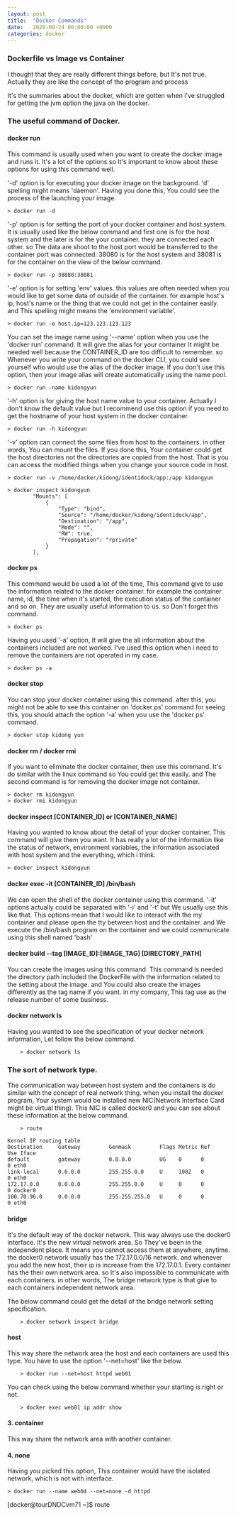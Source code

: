 ```yaml
---
layout: post
title:  "Docker Commands"
date:   2020-08-24 00:00:00 +0900
categories: docker
---
```


### Dockerfile vs Image vs Container

I thought that they are really different things before, but It's not true. Actually they are like the concept of the program and process


It's the summaries about the docker, which are gotten when i've struggled for getting the jvm option the java on the docker. 

### The useful command of Docker.

#### docker run

This command is usually used when you want to create the docker image and runs it. It's a lot of the options so 
It's important to know about these options for using this command well.

'-d' option is for executing your docker image on the background. 'd' spelling might means 'daemon'. 
Having you done this, You could see the process of the launching your image.

```
> docker run -d
```

'-p' option is for setting the port of your docker container and host system. It is usually used like the below command
and first one is for the host system and the later is for the your container. they are connected each other.
so The data are shoot to the host port would be transferred to the container port was connected. 
38080 is for the host system and 38081 is for the container on the view of the below command.
 
```
> docker run -p 38080:38081
```

'-e' option is for setting 'env' values. this values are often needed when you would like to get some data of outside of the container.
for example host's ip, host's name or the thing that we could not get in the container easily. and This spelling might means the 'environment variable'.

```
> docker run -e host.ip=123.123.123.123
```

You can set the image name using '--name' option when you use the 'docker run' command. It will give the alias for your container
It might be needed well because the CONTAINER_ID are too difficult to remember. so Whenever you write your command on the docker CLI,
you could see yourself who would use the alias of the docker image. If you don't use this option, then your image alias will create automatically using the name pool.

```
> docker run -name kidongyun
``` 

'-h' option is for giving the host name value to your container. Actually I don't know the default value but
I recommend use this option if you need to get the hostname of your host system in the docker container.

```
> docker run -h kidongyun
```

'-v' option can connect the some files from host to the containers. in other words, You can mount the files. If you done this,
Your container could get the host directories not the directories are copied from the host. That is you can access the modified things
when you change your source code in host.

```
> docker run -v /home/docker/kidong/identidock/app:/app kidongyun
```

```
> docker inspect kidongyun
        "Mounts": [
            {
                "Type": "bind",
                "Source": "/home/docker/kidong/identidock/app",
                "Destination": "/app",
                "Mode": "",
                "RW": true,
                "Propagation": "rprivate"
            }
        ],
```

#### docker ps

This command would be used a lot of the time, This command give to use the information related to the docker container.
for example the container name, id, the time when it's started, the execution status of the container and so on.
They are usually useful information to us. so Don't forget this command.

```
> docker ps
```

Having you used '-a' option, It will give the all information about the containers included are not worked.
I've used this option when i need to remove the containers are not operated in my case.

```
> docker ps -a
```

#### docker stop

You can stop your docker container using this command. after this, you might not be able to see this container on 'docker ps' command
for seeing this, you should attach the option '-a' when you use the 'docker ps' command.

```
> docker stop kidong yun
```

#### docker rm / docker rmi

If you want to eliminate the docker container, then use this command. It's do similar with the linux command so You could get this easily.
and The second command is for removing the docker image not container.

```
> docker rm kidongyun
> docker rmi kidongyun
```

#### docker inspect [CONTAINER_ID] or [CONTAINER_NAME]

Having you wanted to know about the detail of your docker container, This command will give them you want.
It has really a lot of the information like the status of network, environment variables, the information associated with host system
and the everything, which i think. 

```
> docker inspect kidongyun
```

#### docker exec -it [CONTAINER_ID] /bin/bash

We can open the shell of the docker container using this command. '-it' options actually could be separated with '-i' and '-t'
but We usually use this like that. This options mean that I would like to interact with the my container and please open the tty
between host and the container. and We execute the /bin/bash program on the container and we could communicate using this shell named 'bash'

#### docker build --tag [IMAGE_ID]:[IMAGE_TAG] [DIRECTORY_PATH]

You can create the images using this command. This command is needed the directory path included the DockerFile with the information 
related to the setting about the image. and You could also create the images differently as the tag name if you want.
in my company, This tag use as the release number of some business.

#### docker network ls

Having you wanted to see the specification of your docker network information, Let follow the below command.

```
    > docker network ls
```

### The sort of network type.

The communication way between host system and the containers is do similar with the concept of real network thing.
when you install the docker program, Your system would be installed new NIC(Network Interface Card might be virtual thing).
This NIC is called docker0 and you can see about these information at the below command.

```
    > route

Kernel IP routing table
Destination     Gateway         Genmask         Flags Metric Ref    Use Iface
default         gateway         0.0.0.0         UG    0      0        0 eth0
link-local      0.0.0.0         255.255.0.0     U     1002   0        0 eth0
172.17.0.0      0.0.0.0         255.255.0.0     U     0      0        0 docker0
180.70.96.0     0.0.0.0         255.255.255.0   U     0      0        0 eth0

```

#### bridge

It's the default way of the docker network. This way always use the docker0 interface. It's the new virtual network area.
So They've been in the independent place. It means you cannot access them at anywhere, anytime. the docker0 network usually 
has the 172.17.0.0/16 network. and whenever you add the new host, their ip is increase from the 172.17.0.1. Every container has
the their own network area. so It's also impossible to communicate with each containers. in other words, The bridge network type is
that give to each containers independent network area.

The below command could get the detail of the bridge network setting specification.

```
    > docker network inspect bridge
```

#### host

This way share the network area the host and each containers are used this type. You have to use the option '--net=host'
like the below.

```
    > docker run --net=host httpd web01
```

You can check using the below command whether your starting is right or not.

```
    > docker exec web01 ip addr show
```

#### 3. container

This way share the network area with another container.

#### 4. none

Having you picked this option, This container would have the isolated network, which is not with interface.

```
> docker run --name web04 --net=none -d httpd
```

[docker@tourDNDCvm71 ~]$ route
